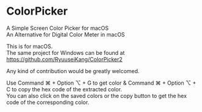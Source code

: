 # ColorPicker
 A Simple Screen Color Picker for macOS  
 An Alternative for Digital Color Meter in macOS
 
 This is for macOS.  
 The same project for Windows can be found at https://github.com/RyuuseiKang/ColorPicker2
 
 Any kind of contribution would be greatly welcomed.  
 
 Use Command ⌘ + Option ⌥ + G to get color & Command ⌘ + Option ⌥ + C to copy the hex code of the extracted color.  
 You can also click on the saved colors or the copy button to get the hex code of the corresponding color.

